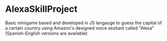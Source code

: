 # AlexaSkillProject
Basic minigame based and developed in JS langauge to  guess the capital of a certain country using Amazon's designed voice assitant called "Alexa" (Spanish-English versions are available)
